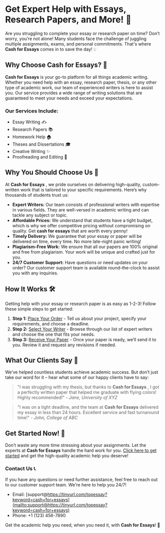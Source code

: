 # Get Expert Help with Essays, Research Papers, and More! 🚀

Are you struggling to complete your essay or research paper on time? Don’t worry, you’re not alone! Many students face the challenge of juggling multiple assignments, exams, and personal commitments. That's where **Cash for Essays** comes in to save the day! 💡

## Why Choose Cash for Essays? 🤔

**Cash for Essays** is your go-to platform for all things academic writing. Whether you need help with an essay, research paper, thesis, or any other type of academic work, our team of experienced writers is here to assist you. Our service provides a wide range of writing solutions that are guaranteed to meet your needs and exceed your expectations.

### Our Services Include:

- Essay Writing ✍️
- Research Papers 📚
- Homework Help 🏠
- Theses and Dissertations 🎓
- Creative Writing ✨
- Proofreading and Editing 📝

## Why You Should Choose Us 🌟

At **Cash for Essays** , we pride ourselves on delivering high-quality, custom-written work that is tailored to your specific requirements. Here’s why thousands of students trust us:

- **Expert Writers:** Our team consists of professional writers with expertise in various fields. They are well-versed in academic writing and can tackle any subject or topic.
- **Affordable Prices:** We understand that students have a tight budget, which is why we offer competitive pricing without compromising on quality. Get **cash for essays** that are worth every penny!
- **Timely Delivery:** We guarantee that your essay or paper will be delivered on time, every time. No more late-night panic writing!
- **Plagiarism-Free Work:** We ensure that all our papers are 100% original and free from plagiarism. Your work will be unique and crafted just for you.
- **24/7 Customer Support:** Have questions or need updates on your order? Our customer support team is available round-the-clock to assist you with any inquiries.

## How It Works 🛠️

Getting help with your essay or research paper is as easy as 1-2-3! Follow these simple steps to get started:

1. **Step 1:** [Place Your Order](https://tinyurl.com/topessay?keyword=cash+for+essays) - Tell us about your project, specify your requirements, and choose a deadline.
2. **Step 2:** [Select Your Writer](https://tinyurl.com/topessay?keyword=cash+for+essays) - Browse through our list of expert writers and choose the one that fits your needs.
3. **Step 3:** [Receive Your Paper](https://tinyurl.com/topessay?keyword=cash+for+essays) - Once your paper is ready, we’ll send it to you. Review it and request any revisions if needed.

## What Our Clients Say 📣

We’ve helped countless students achieve academic success. But don’t just take our word for it – hear what some of our happy clients have to say:

> "I was struggling with my thesis, but thanks to **Cash for Essays** , I got a perfectly written paper that helped me graduate with flying colors! Highly recommended!" - _Jane, University of XYZ_

> "I was on a tight deadline, and the team at **Cash for Essays** delivered my essay in less than 24 hours. Excellent service and fast turnaround time!" - _John, College of ABC_

## Get Started Now! 🎯

Don’t waste any more time stressing about your assignments. Let the experts at **Cash for Essays** handle the hard work for you. [Click here to get started](https://tinyurl.com/topessay?keyword=cash+for+essays) and get the high-quality academic help you deserve!

### Contact Us 📞

If you have any questions or need further assistance, feel free to reach out to our customer support team. We're here to help you 24/7!

- Email: [support@https://tinyurl.com/topessay?keyword=cash+for+essays](mailto:support@https://tinyurl.com/topessay?keyword=cash+for+essays)
- Phone: +1 (123) 456-7890

Get the academic help you need, when you need it, with **Cash for Essays**! 🌟
